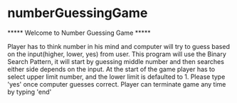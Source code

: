 # numberGuessingGame
***** Welcome to Number Guessing Game *****

Player has to think number in his mind and computer will try to guess based on the input(higher, lower, yes) from user. This program will use the Binary Search Pattern, it will start by guessing middle number and then searches either side depends on the input.
At the start of the game player has to select upper limit number, and the lower limit is defaulted to 1. 
Please type 'yes' once computer guesses correct.
Player can terminate game any time by typing 'end'
